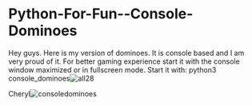 # Python-For-Fun--Console-Dominoes

Hey guys. Here is my version of dominoes. It is console based and I am very proud of it. For better gaming experience start it with the console 
window maximized or in fullscreen mode.
Start it with:
python3 console_dominoes![all28](https://user-images.githubusercontent.com/102440475/184241008-6c4cda14-a395-4850-8ccb-5a7f81eeb4ba.png)


Cheryl![consoledominoes](https://user-images.githubusercontent.com/102440475/183269297-d3d10313-a27a-446b-821d-ea8322834410.png)
